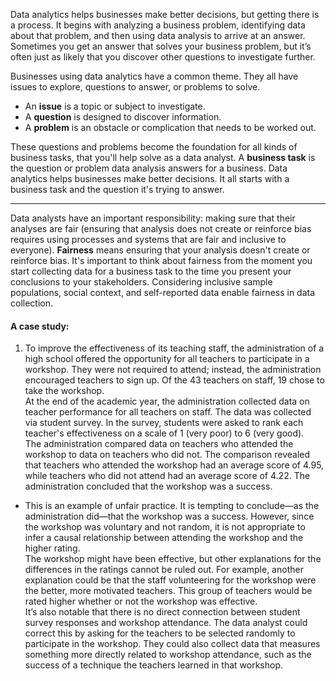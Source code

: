Data analytics helps businesses make better decisions, but getting there is a process. It begins with analyzing a business problem, identifying data about that problem, and then using data analysis to arrive at an answer. Sometimes you get an answer that solves your business problem, but it’s often just as likely that you discover other questions to investigate further.

Businesses using data analytics have a common theme. They all have issues to explore, questions to answer, or problems to solve.
- An **issue** is a topic or subject to investigate.
- A **question** is designed to discover information.
- A **problem** is an obstacle or complication that needs to be worked out.

These questions and problems become the foundation for all kinds of business tasks, that you'll help solve as a data analyst. A **business task** is the question or problem data analysis answers for a business. Data analytics helps businesses make better decisions. It all starts with a business task and the question it's trying to answer.

---

Data analysts have an important responsibility: making sure that their analyses are fair (ensuring that analysis does not create or reinforce bias requires using processes and systems that are fair and inclusive to everyone). **Fairness** means ensuring that your analysis doesn't create or reinforce bias. It's important to think about fairness from the moment you start collecting data for a business task to the time you present your conclusions to your stakeholders. Considering inclusive sample populations, social context, and self-reported data enable fairness in data collection.

#### A case study:
1. To improve the effectiveness of its teaching staff, the administration of a high school offered the opportunity for all teachers to participate in a workshop. They were not required to attend; instead, the administration encouraged teachers to sign up. Of the 43 teachers on staff, 19 chose to take the workshop. <br />
At the end of the academic year, the administration collected data on teacher performance for all teachers on staff. The data was collected via student survey. In the survey, students were asked to rank each teacher's effectiveness on a scale of 1 (very poor) to 6 (very good). <br />
The administration compared data on teachers who attended the workshop to data on teachers who did not. The comparison revealed that teachers who attended the workshop had an average score of 4.95, while teachers who did not attend had an average score of 4.22. The administration concluded that the workshop was a success.
- This is an example of unfair practice. It is tempting to conclude—as the administration did—that the workshop was a success. However, since the workshop was voluntary and not random, it is not appropriate to infer a causal relationship between attending the workshop and the higher rating. <br />
The workshop might have been effective, but other explanations for the differences in the ratings cannot be ruled out. For example, another explanation could be that the staff volunteering for the workshop were the better, more motivated teachers. This group of teachers would be rated higher whether or not the workshop was effective. <br />
It’s also notable that there is no direct connection between student survey responses and workshop attendance. The data analyst could correct this by asking for the teachers to be selected randomly to participate in the workshop. They could also collect data that measures something more directly related to workshop attendance, such as the success of a technique the teachers learned in that workshop.
